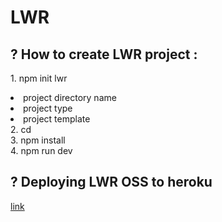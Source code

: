 # LWR

## ? How to create LWR project :
<ui> 1. npm init lwr </ui>
  <li> project directory name </li>
  <li> project type </li>
  <li> project template </li>
<ui> 2. cd <project-name> </ui> <br/>
<ui> 3. npm install </ui> <br/>
<ui> 4. npm run dev </ui> <br/>


## ? Deploying LWR OSS to heroku
  [link](https://devcenter.heroku.com/articles/getting-started-with-lightning-web-components-open-source-on-heroku?singlepage=true#install-the-heroku-cli)
